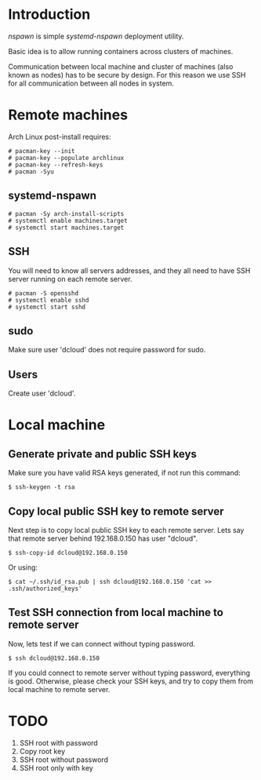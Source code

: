 # Introduction
*nspawn* is simple *systemd-nspawn* deployment utility.

Basic idea is to allow running containers across clusters of machines.

Communication between local machine and cluster of machines (also known as nodes) has to be secure by design. For this reason we use SSH for all communication between all nodes in system. 


# Remote machines

Arch Linux post-install requires:
```
# pacman-key --init
# pacman-key --populate archlinux
# pacman-key --refresh-keys
# pacman -Syu
```

## systemd-nspawn

```
# pacman -Sy arch-install-scripts
# systemctl enable machines.target
# systemctl start machines.target
```

## SSH

You will need to know all servers addresses, and they all need to have SSH server running on each remote server.

```
# pacman -S opensshd
# systemctl enable sshd
# systemctl start sshd
```

## sudo

Make sure user 'dcloud' does not require password for sudo.

## Users

Create user 'dcloud'.


# Local machine

## Generate private and public SSH keys

Make sure you have valid RSA keys generated, if not run this command:

```
$ ssh-keygen -t rsa
```

## Copy local public SSH key to remote server

Next step is to copy local public SSH key to each remote server. Lets say that remote server behind 192.168.0.150 has user "dcloud".

```
$ ssh-copy-id dcloud@192.168.0.150
```

Or using:

```
$ cat ~/.ssh/id_rsa.pub | ssh dcloud@192.168.0.150 'cat >> .ssh/authorized_keys'
```

## Test SSH connection from local machine to remote server
Now, lets test if we can connect without typing password.

```
$ ssh dcloud@192.168.0.150
```

If you could connect to remote server without typing password, everything is good. Otherwise, please check your SSH keys, and try to copy them from local machine to remote server.


# TODO

1) SSH root with password
2) Copy root key
3) SSH root without password
4) SSH root only with key